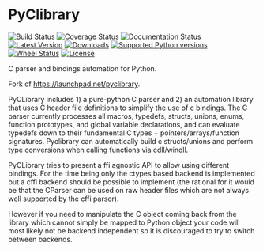 # PyClibrary

[![Build Status](https://travis-ci.org/MatthieuDartiailh/pyclibrary.svg?branch=master)](https://travis-ci.org/MatthieuDartiailh/pyclibrary)
[![Coverage Status](https://coveralls.io/repos/MatthieuDartiailh/pyclibrary/badge.svg?branch=master)](https://coveralls.io/r/MatthieuDartiailh/pyclibrary?branch=master)
[![Documentation Status](https://readthedocs.org/projects/pyclibrary/badge/?version=latest)](https://readthedocs.org/projects/pyclibrary/?badge=latest)
[![Latest Version](https://pypip.in/version/pyclibrary/badge.svg)](https://pypi.python.org/pypi/pyclibrary/)
[![Downloads](https://pypip.in/download/pyclibrary/badge.svg)](https://pypi.python.org/pypi/pyclibrary/)
[![Supported Python versions](https://pypip.in/py_versions/pyclibrary/badge.svg)](https://pypi.python.org/pypi/pyclibrary/)
[![Wheel Status](https://pypip.in/wheel/pyclibrary/badge.svg)](https://pypi.python.org/pypi/pyclibrary/)
[![License](https://pypip.in/license/pyclibrary/badge.svg)](https://pypi.python.org/pypi/pyclibrary/)

C parser and bindings automation for Python.

Fork of https://launchpad.net/pyclibrary.

PyCLibrary includes 1) a pure-python C parser and 2) an automation library
that uses C header file definitions to simplify the use of c bindings. The
C parser currently processes all macros, typedefs, structs, unions, enums,
function prototypes, and global variable declarations, and can evaluate
typedefs down to their fundamental C types + pointers/arrays/function
signatures. Pyclibrary can automatically build c structs/unions and perform
type conversions when calling functions via cdll/windll.

PyCLibrary tries to present a ffi agnostic API to allow using different
bindings. For the time being only the ctypes based backend is implemented but
a cffi backend should be possible to implement (the rational for it would be
that the CParser can be used on raw header files which are not always well
supported by the cffi parser).

However if you need to manipulate the C object coming back from the library
which cannot simply be mapped to Python object your code will most likely
not be backend independent so it is discouraged to try to switch between
backends.
